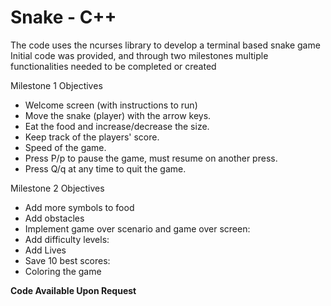 # Snake - C++
The code uses the ncurses library to develop a terminal based snake game  
Initial code was provided, and through two milestones multiple functionalities needed to be completed or created  
  
Milestone 1 Objectives  
* Welcome screen (with instructions to run)  
* Move the snake (player) with the arrow keys.  
* Eat the food and increase/decrease the size.  
* Keep track of the players' score.  
* Speed of the game.  
* Press P/p to pause the game, must resume on another press.  
* Press Q/q at any time to quit the game.  
  
Milestone 2 Objectives
* Add more symbols to food
* Add obstacles
* Implement game over scenario and game over screen:
* Add difficulty levels:
* Add Lives
* Save 10 best scores:
* Coloring the game  
  
**Code Available Upon Request**
